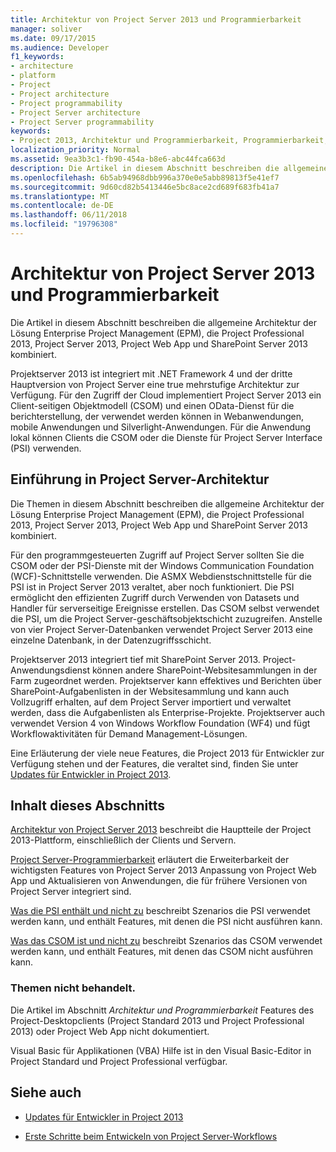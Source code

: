 ```yaml
---
title: Architektur von Project Server 2013 und Programmierbarkeit
manager: soliver
ms.date: 09/17/2015
ms.audience: Developer
f1_keywords:
- architecture
- platform
- Project
- Project architecture
- Project programmability
- Project Server architecture
- Project Server programmability
keywords:
- Project 2013, Architektur und Programmierbarkeit, Programmierbarkeit, Project Server, Project 2013, Vorteile für EPM-Architektur und Project Server
localization_priority: Normal
ms.assetid: 9ea3b3c1-fb90-454a-b8e6-abc44fca663d
description: Die Artikel in diesem Abschnitt beschreiben die allgemeine Architektur der Lösung Enterprise Project Management (EPM), die Project Professional 2013, Project Server 2013, Project Web App und SharePoint Server 2013 kombiniert.
ms.openlocfilehash: 6b5ab94968dbb996a370e0e5abb89813f5e41ef7
ms.sourcegitcommit: 9d60cd82b5413446e5bc8ace2cd689f683fb41a7
ms.translationtype: MT
ms.contentlocale: de-DE
ms.lasthandoff: 06/11/2018
ms.locfileid: "19796308"
---
```

# <a name="project-server-2013-architecture-and-programmability"></a>Architektur von Project Server 2013 und Programmierbarkeit

Die Artikel in diesem Abschnitt beschreiben die allgemeine Architektur der Lösung Enterprise Project Management (EPM), die Project Professional 2013, Project Server 2013, Project Web App und SharePoint Server 2013 kombiniert.
  
Projektserver 2013 ist integriert mit .NET Framework 4 und der dritte Hauptversion von Project Server eine true mehrstufige Architektur zur Verfügung. Für den Zugriff der Cloud implementiert Project Server 2013 ein Client-seitigen Objektmodell (CSOM) und einen OData-Dienst für die berichterstellung, der verwendet werden können in Webanwendungen, mobile Anwendungen und Silverlight-Anwendungen. Für die Anwendung lokal können Clients die CSOM oder die Dienste für Project Server Interface (PSI) verwenden. 
  
## <a name="introduction-to-project-server-architecture"></a>Einführung in Project Server-Architektur

Die Themen in diesem Abschnitt beschreiben die allgemeine Architektur der Lösung Enterprise Project Management (EPM), die Project Professional 2013, Project Server 2013, Project Web App und SharePoint Server 2013 kombiniert.
  
Für den programmgesteuerten Zugriff auf Project Server sollten Sie die CSOM oder der PSI-Dienste mit der Windows Communication Foundation (WCF)-Schnittstelle verwenden. Die ASMX Webdienstschnittstelle für die PSI ist in Project Server 2013 veraltet, aber noch funktioniert. Die PSI ermöglicht den effizienten Zugriff durch Verwenden von Datasets und Handler für serverseitige Ereignisse erstellen. Das CSOM selbst verwendet die PSI, um die Project Server-geschäftsobjektschicht zuzugreifen. Anstelle von vier Project Server-Datenbanken verwendet Project Server 2013 eine einzelne Datenbank, in der Datenzugriffsschicht.
  
Projektserver 2013 integriert tief mit SharePoint Server 2013. Project-Anwendungsdienst können andere SharePoint-Websitesammlungen in der Farm zugeordnet werden. Projektserver kann effektives und Berichten über SharePoint-Aufgabenlisten in der Websitesammlung und kann auch Vollzugriff erhalten, auf dem Project Server importiert und verwaltet werden, dass die Aufgabenlisten als Enterprise-Projekte. Projektserver auch verwendet Version 4 von Windows Workflow Foundation (WF4) und fügt Workflowaktivitäten für Demand Management-Lösungen.
  
Eine Erläuterung der viele neue Features, die Project 2013 für Entwickler zur Verfügung stehen und der Features, die veraltet sind, finden Sie unter [Updates für Entwickler in Project 2013](updates-for-developers-in-project-2013.md).
  
## <a name="in-this-section"></a>Inhalt dieses Abschnitts

[Architektur von Project Server 2013](project-server-2013-architecture.md) beschreibt die Hauptteile der Project 2013-Plattform, einschließlich der Clients und Servern. 
  
[Project Server-Programmierbarkeit](project-server-programmability.md) erläutert die Erweiterbarkeit der wichtigsten Features von Project Server 2013 Anpassung von Project Web App und Aktualisieren von Anwendungen, die für frühere Versionen von Project Server integriert sind. 
  
[Was die PSI enthält und nicht zu](what-the-psi-does-and-does-not-do.md) beschreibt Szenarios die PSI verwendet werden kann, und enthält Features, mit denen die PSI nicht ausführen kann. 
  
[Was das CSOM ist und nicht zu](what-the-csom-does-and-does-not-do.md) beschreibt Szenarios das CSOM verwendet werden kann, und enthält Features, mit denen das CSOM nicht ausführen kann. 
  
### <a name="topics-not-covered"></a>Themen nicht behandelt.

Die Artikel im Abschnitt *Architektur und Programmierbarkeit* Features des Project-Desktopclients (Project Standard 2013 und Project Professional 2013) oder Project Web App nicht dokumentiert. 
  
Visual Basic für Applikationen (VBA) Hilfe ist in den Visual Basic-Editor in Project Standard und Project Professional verfügbar.
  
## <a name="see-also"></a>Siehe auch
<a name="bk_addresources"> </a>

- [Updates für Entwickler in Project 2013](updates-for-developers-in-project-2013.md)
    
- [Erste Schritte beim Entwickeln von Project Server-Workflows](getting-started-developing-project-server-workflows.md)
    

